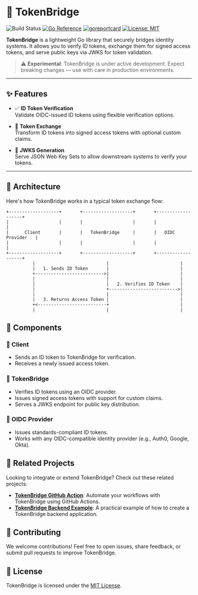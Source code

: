 # 🔐 TokenBridge
![Build Status](https://github.com/hupe1980/tokenbridge/workflows/Build/badge.svg) 
[![Go Reference](https://pkg.go.dev/badge/github.com/hupe1980/tokenbridge.svg)](https://pkg.go.dev/github.com/hupe1980/tokenbridge)
[![goreportcard](https://goreportcard.com/badge/github.com/hupe1980/tokenbridge)](https://goreportcard.com/report/github.com/hupe1980/tokenbridge)
[![License: MIT](https://img.shields.io/badge/License-MIT-yellow.svg)](https://opensource.org/licenses/MIT)


**TokenBridge** is a lightweight Go library that securely bridges identity systems. It allows you to verify ID tokens, exchange them for signed access tokens, and serve public keys via JWKS for token validation.

> ⚠️ **Experimental**: TokenBridge is under active development. Expect breaking changes — use with care in production environments.

---

## ✨ Features

- ✅ **ID Token Verification**  
  Validate OIDC-issued ID tokens using flexible verification options.
  
- 🔁 **Token Exchange**  
  Transform ID tokens into signed access tokens with optional custom claims.
  
- 🔑 **JWKS Generation**  
  Serve JSON Web Key Sets to allow downstream systems to verify your tokens.

---

## 🧭 Architecture

Here's how TokenBridge works in a typical token exchange flow:

```plaintext
+-------------------+       +-------------------+       +-------------------+
|                   |       |                   |       |                   |
|      Client       |       |   TokenBridge     |       |   OIDC Provider   |
|                   |       |                   |       |                   |
+-------------------+       +-------------------+       +-------------------+
          |                           |                           |
          |   1. Sends ID Token       |                           |
          +-------------------------->|                           |
          |                           |                           |
          |                           |   2. Verifies ID Token    |
          |                           +-------------------------->|
          |                           |                           |
          |   3. Returns Access Token |                           |
          +<--------------------------+                           |
          |                           |                           |

```    
## 🧩 Components

### 👤 Client
- Sends an ID token to TokenBridge for verification.
- Receives a newly issued access token.

### 🔐 TokenBridge
- Verifies ID tokens using an OIDC provider.
- Issues signed access tokens with support for custom claims.
- Serves a JWKS endpoint for public key distribution.

### 🪪 OIDC Provider
- Issues standards-compliant ID tokens.
- Works with any OIDC-compatible identity provider (e.g., Auth0, Google, Okta).

## 🚀 Related Projects

Looking to integrate or extend TokenBridge? Check out these related projects:

- [**TokenBridge GitHub Action**](https://github.com/hupe1980/tokenbridge-action): Automate your workflows with TokenBridge using GitHub Actions.
- [**TokenBridge Backend Example**](https://github.com/hupe1980/tokenbridge-backend-example): A practical example of how to create a TokenBridge backend application.

## 🤝 Contributing

We welcome contributions! Feel free to open issues, share feedback, or submit pull requests to improve TokenBridge.

## 📄 License

TokenBridge is licensed under the [MIT License](LICENSE).

